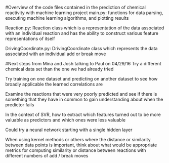 #Overview of the code files contained in the prediction of chemical reactivity with machine learning project
main.py: functions for data parsing, executing machine learning algorithms, and plotting results

Reaction.py: Reaction class which is a representation of the data associated with an individual reaction and has the ability to construct various feature representations of itself

DrivingCoordinate.py: DrivingCoordinate class which represents the data associated with an individual add or break move

#Next steps from Mina and Josh talking to Paul on 04/29/16
Try a different chemical data set than the one we had already tried

  Try training on one dataset and predicting on another dataset to see how broadly applicable the learned correlations are
  
Examine the reactions that were very poorly predicted and see if there is something that they have in common to gain understanding about when the predictor fails

In the context of SVR, how to extract which features turned out to be more valuable as predictors and which ones were less valuable

Could try a neural network starting with a single hidden layer

When using kernel methods or others where the distance or similarity between data points is important, think about what would be appropriate metrics for computing similarity or distance between reactions with different numbers of add / break moves
